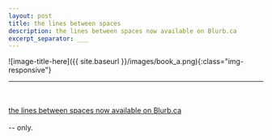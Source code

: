 ```yaml
---
layout: post
title: the lines between spaces
description: the lines between spaces now available on Blurb.ca
excerpt_separator: ___
---
```

  ![image-title-here]({{ site.baseurl }}/images/book_a.png){:class="img-responsive"}
  ___
  <br/>
  <br/>
  <a href="https://www.blurb.ca/b/11217287-the-lines-between-spaces">the lines between spaces now available on Blurb.ca</a>
  <br/>
  <br/>
  -- only.
